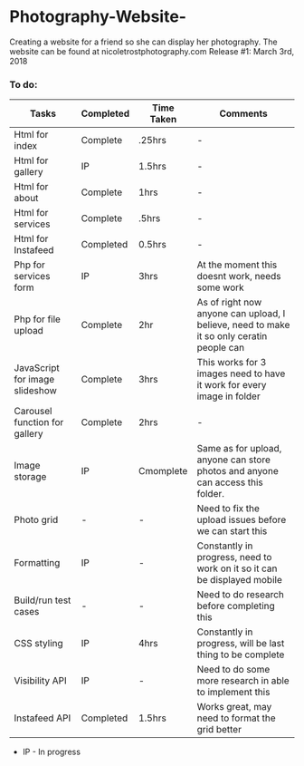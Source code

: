 # Photography-Website-
Creating a website for a friend so she can display her photography.
The website can be found at nicoletrostphotography.com
Release #1: March 3rd, 2018


### To do:
 |Tasks|Completed|Time Taken|Comments|
 |-|-|-|-|
 |Html for index|Complete|.25hrs|-|
 |Html for gallery|IP|1.5hrs|-|
 |Html for about|Complete|1hrs|-|
 |Html for services|Complete|.5hrs|-|
 |Html for Instafeed|Completed|0.5hrs|-|
 |Php for services form|IP|3hrs|At the moment this doesnt work, needs some work|
 |Php for file upload|Complete|2hr|As of right now anyone can upload, I believe, need to make it so only ceratin people can|
 |JavaScript for image slideshow|Complete|3hrs|This works for 3 images need to have it work for every image in folder|
 |Carousel function for gallery|Complete|2hrs|-|
 |Image storage|IP|Cmomplete|Same as for upload, anyone can store photos and anyone can access this folder.|
 |Photo grid|-|-|Need to fix the upload issues before we can start this|
 |Formatting|IP|-|Constantly in progress, need to work on it so it can be displayed mobile|
 |Build/run test cases|-|-|Need to do research before completing this|
 |CSS styling|IP|4hrs|Constantly in progress, will be last thing to be complete|
 |Visibility API|IP|-|Need to do some more research in able to implement this|
 |Instafeed API|Completed|1.5hrs|Works great, may need to format the grid better|

- IP - In progress

